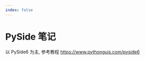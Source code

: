 ```yaml
---
index: false
---
```


# PySide 笔记
以 PySide6 为主, 参考教程 <https://www.pythonguis.com/pyside6>

<AutoCatalog/>